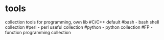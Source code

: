 # tools
collection tools for programming, own lib
#C/C++  default
#bash - bash shell collection
#perl - perl useful collection
#python - python collection
#FP - function programming collection
